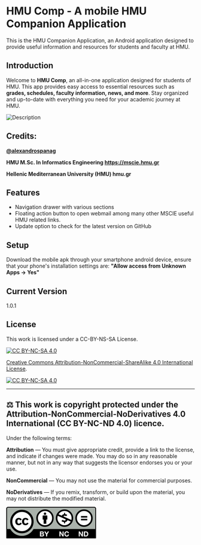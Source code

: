 # HMU Comp - A mobile HMU Companion Application

This is the HMU Companion Application, an Android application designed to provide useful information and resources for students and faculty at HMU.


## Introduction

Welcome to <b>HMU Comp</b>, an all-in-one application designed for students of HMU. This app provides easy access to essential resources such as <b>grades, schedules, faculty information, news, and more</b>. Stay organized and up-to-date with everything you need for your academic journey at HMU.

<img src="https://raw.githubusercontent.com/AlexandrosPanag/HMU_Companion_Application/refs/heads/main/Version_1_0_1.png" alt="Description" width="199" height="428"> 





## Credits:  

<b> [@alexandrospanag](https://github.com/alexandrospanag) </b>

<b> HMU M.Sc. In Informatics Engineering https://mscie.hmu.gr </b>

<b> Hellenic Mediterranean University (HMU) hmu.gr </b>



## Features

- Navigation drawer with various sections
- Floating action button to open webmail among many other MSCIE useful HMU related links.
- Update option to check for the latest version on GitHub



## Setup
Download the mobile apk through your smartphone android device, ensure that your phone's installation settings are: <b>"Allow access from Unknown Apps -> Yes" </b>

## Current Version
1.0.1


## License

This work is licensed under a CC-BY-NS-SA License.

[![CC BY-NC-SA 4.0][cc-by-nc-sa-shield]][cc-by-nc-sa]


[Creative Commons Attribution-NonCommercial-ShareAlike 4.0 International License][cc-by-nc-sa].

[![CC BY-NC-SA 4.0][cc-by-nc-sa-image]][cc-by-nc-sa]

[cc-by-nc-sa]: http://creativecommons.org/licenses/by-nc-sa/4.0/
[cc-by-nc-sa-image]: https://licensebuttons.net/l/by-nc-sa/4.0/88x31.png
[cc-by-nc-sa-shield]: https://img.shields.io/badge/License-CC%20BY--NC--SA%204.0-lightgrey.svg



----------------------------------------------------------------------------------------------------------------------------------
⚖️ This work is copyright protected under the Attribution-NonCommercial-NoDerivatives 4.0 International (CC BY-NC-ND 4.0) licence.
----------------------------------------------------------------------------------------------------------------------------------

Under the following terms:

__Attribution__ — You must give appropriate credit, provide a link to the license, and indicate if changes were made. You may do so in any reasonable manner, but not in any way that suggests the licensor endorses you or your use.

__NonCommercial__ — You may not use the material for commercial purposes.

__NoDerivatives__ — If you remix, transform, or build upon the material, you may not distribute the modified material.



![](https://raw.githubusercontent.com/AlexandrosPanag/My_Thesis/4a07d991aa8d050b572392139fddaee2d072059b/by-nc-nd.svg?token=AQS27JNSCEGMXHT5CMX5UXDDIBJG2)

